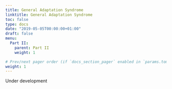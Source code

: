 ```yaml
---
title: General Adaptation Syndrome
linktitle: General Adaptation Syndrome
toc: false
type: docs
date: "2019-05-05T00:00:00+01:00"
draft: false
menu:
  Part II:
    parent: Part II
    weight: 1

# Prev/next pager order (if `docs_section_pager` enabled in `params.toml`)
weight: 1
---
```


Under development
